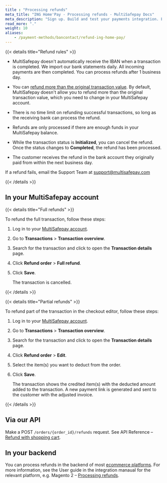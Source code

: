 ```yaml
---
title : "Processing refunds"
meta_title: "ING Home'Pay - Processing refunds - MultiSafepay Docs"
meta_description: "Sign up. Build and test your payments integration. Explore our products and services. Use our API Reference, SDKs, and wrappers. Get support."
read_more: "."
weight: 10
aliases: 
    - /payment-methods/bancontact/refund-ing-home-pay/
---
```

{{< details title="Refund rules" >}}

- MultiSafepay doesn't automatically receive the IBAN when a transaction is completed. We import our bank statements daily. All incoming payments are then completed. You can process refunds after 1 business day.

- You can [refund more than the original transaction value](/faq/finance/refunding-more-than-original-transaction/). By default, MultiSafepay doesn't allow you to refund more than the original transaction value, which you need to change in your MultiSafepay account.

- There is no time limit on refunding successful transactions, so long as the receiving bank can process the refund.

- Refunds are only processed if there are enough funds in your MultiSafepay balance.

- While the transaction status is **Initialized**, you can cancel the refund. Once the status changes to **Completed**, the refund has been processed. 

- The customer receives the refund in the bank account they originally paid from within the next business day.

If a refund fails, email the Support Team at <support@multisafepay.com> 

{{< /details >}}

## In your MultiSafepay account

{{< details title="Full refunds" >}}
  
To refund the full transaction, follow these steps:

1. Log in to your [MultiSafepay account](https://merchant.multisafepay.com).
2. Go to **Transactions** > **Transaction overview**.
3. Search for the transaction and click to open the **Transaction details** page.
4. Click **Refund order** > **Full refund**.
5. Click **Save**.

   The transaction is cancelled.

{{< /details >}}

{{< details title="Partial refunds" >}}

To refund part of the transaction in the checkout editor, follow these steps:

1. Log in to your [MultiSafepay account](https://merchant.multisafepay.com).
2. Go to **Transactions** > **Transaction overview**.
3. Search for the transaction and click to open the **Transaction details** page.
4. Click **Refund order** > **Edit**.
5. Select the item(s) you want to deduct from the order.
6. Click **Save**.

   The transaction shows the credited item(s) with the deducted amount added to the transaction.
   A new payment link is generated and sent to the customer with the adjusted invoice.

{{< /details >}}

## Via our API
Make a POST `/orders/{order_id}/refunds` request. See API Reference – [Refund with shopping cart](/api/#refund-with-shopping-cart).

## In your backend

You can process refunds in the backend of most [ecommerce platforms](/integrations/ecommerce-integrations). For more information, see the User guide in the integration manaual for the relevant platform, e.g. Magento 2 – [Processing refunds](/integrations/ecommerce-integrations/magento2/faq/processing-refunds/). 

